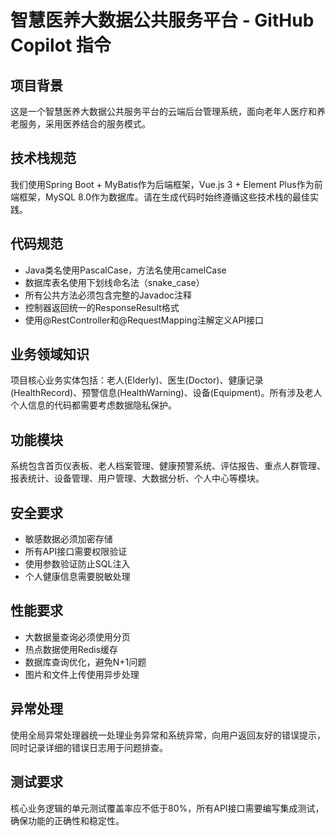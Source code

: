 # 智慧医养大数据公共服务平台 - GitHub Copilot 指令

## 项目背景
这是一个智慧医养大数据公共服务平台的云端后台管理系统，面向老年人医疗和养老服务，采用医养结合的服务模式。

## 技术栈规范
我们使用Spring Boot + MyBatis作为后端框架，Vue.js 3 + Element Plus作为前端框架，MySQL 8.0作为数据库。请在生成代码时始终遵循这些技术栈的最佳实践。

## 代码规范
- Java类名使用PascalCase，方法名使用camelCase
- 数据库表名使用下划线命名法（snake_case）
- 所有公共方法必须包含完整的Javadoc注释
- 控制器返回统一的ResponseResult格式
- 使用@RestController和@RequestMapping注解定义API接口

## 业务领域知识
项目核心业务实体包括：老人(Elderly)、医生(Doctor)、健康记录(HealthRecord)、预警信息(HealthWarning)、设备(Equipment)。所有涉及老人个人信息的代码都需要考虑数据隐私保护。

## 功能模块
系统包含首页仪表板、老人档案管理、健康预警系统、评估报告、重点人群管理、报表统计、设备管理、用户管理、大数据分析、个人中心等模块。

## 安全要求
- 敏感数据必须加密存储
- 所有API接口需要权限验证
- 使用参数验证防止SQL注入
- 个人健康信息需要脱敏处理

## 性能要求
- 大数据量查询必须使用分页
- 热点数据使用Redis缓存
- 数据库查询优化，避免N+1问题
- 图片和文件上传使用异步处理

## 异常处理
使用全局异常处理器统一处理业务异常和系统异常，向用户返回友好的错误提示，同时记录详细的错误日志用于问题排查。

## 测试要求
核心业务逻辑的单元测试覆盖率应不低于80%，所有API接口需要编写集成测试，确保功能的正确性和稳定性。
